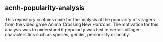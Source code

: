 ## acnh-popularity-analysis

This repository contains code for the analysis of the popularity of villagers from the video game Animal Crossing New Horizons. The motivation for this analysis was to understand if popularity was tied to certain villager charactersitics such as species, gender, personality or hobby. 
